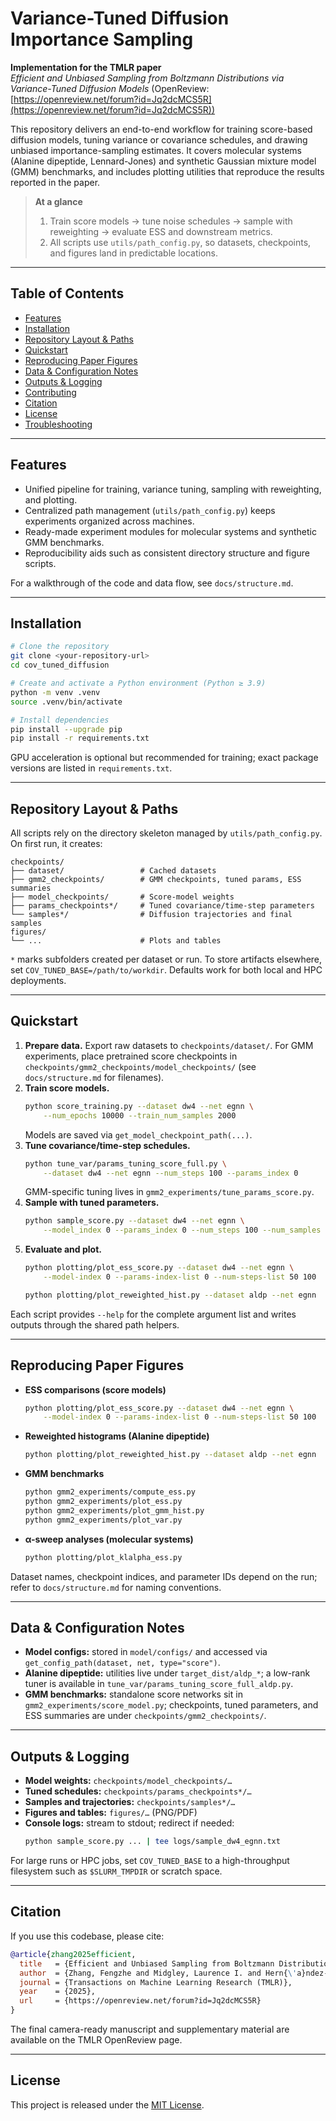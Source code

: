 # Variance-Tuned Diffusion Importance Sampling

**Implementation for the TMLR paper**  
*Efficient and Unbiased Sampling from Boltzmann Distributions via Variance-Tuned Diffusion Models* (OpenReview: [https://openreview.net/forum?id=Jq2dcMCS5R](https://openreview.net/forum?id=Jq2dcMCS5R))

This repository delivers an end-to-end workflow for training score-based diffusion models, tuning variance or covariance schedules, and drawing unbiased importance-sampling estimates. It covers molecular systems (Alanine dipeptide, Lennard-Jones) and synthetic Gaussian mixture model (GMM) benchmarks, and includes plotting utilities that reproduce the results reported in the paper.

> **At a glance**
>
> 1. Train score models → tune noise schedules → sample with reweighting → evaluate ESS and downstream metrics.
> 2. All scripts use `utils/path_config.py`, so datasets, checkpoints, and figures land in predictable locations.

---

## Table of Contents

* [Features](#features)
* [Installation](#installation)
* [Repository Layout & Paths](#repository-layout--paths)
* [Quickstart](#quickstart)
* [Reproducing Paper Figures](#reproducing-paper-figures)
* [Data & Configuration Notes](#data--configuration-notes)
* [Outputs & Logging](#outputs--logging)
* [Contributing](#contributing)
* [Citation](#citation)
* [License](#license)
* [Troubleshooting](#troubleshooting)

---

## Features

* Unified pipeline for training, variance tuning, sampling with reweighting, and plotting.
* Centralized path management (`utils/path_config.py`) keeps experiments organized across machines.
* Ready-made experiment modules for molecular systems and synthetic GMM benchmarks.
* Reproducibility aids such as consistent directory structure and figure scripts.

For a walkthrough of the code and data flow, see `docs/structure.md`.

---

## Installation

```bash
# Clone the repository
git clone <your-repository-url>
cd cov_tuned_diffusion

# Create and activate a Python environment (Python ≥ 3.9)
python -m venv .venv
source .venv/bin/activate

# Install dependencies
pip install --upgrade pip
pip install -r requirements.txt
```

GPU acceleration is optional but recommended for training; exact package versions are listed in `requirements.txt`.

---

## Repository Layout & Paths

All scripts rely on the directory skeleton managed by `utils/path_config.py`. On first run, it creates:

```
checkpoints/
├── dataset/                 # Cached datasets
├── gmm2_checkpoints/        # GMM checkpoints, tuned params, ESS summaries
├── model_checkpoints/       # Score-model weights
├── params_checkpoints*/     # Tuned covariance/time-step parameters
└── samples*/                # Diffusion trajectories and final samples
figures/
└── ...                      # Plots and tables
```

`*` marks subfolders created per dataset or run. To store artifacts elsewhere, set `COV_TUNED_BASE=/path/to/workdir`. Defaults work for both local and HPC deployments.

---

## Quickstart

1. **Prepare data.** Export raw datasets to `checkpoints/dataset/`. For GMM experiments, place pretrained score checkpoints in `checkpoints/gmm2_checkpoints/model_checkpoints/` (see `docs/structure.md` for filenames).
2. **Train score models.**
   ```bash
   python score_training.py --dataset dw4 --net egnn \
       --num_epochs 10000 --train_num_samples 2000
   ```
   Models are saved via `get_model_checkpoint_path(...)`.
3. **Tune covariance/time-step schedules.**
   ```bash
   python tune_var/params_tuning_score_full.py \
       --dataset dw4 --net egnn --num_steps 100 --params_index 0
   ```
   GMM-specific tuning lives in `gmm2_experiments/tune_params_score.py`.
4. **Sample with tuned parameters.**
   ```bash
   python sample_score.py --dataset dw4 --net egnn \
       --model_index 0 --params_index 0 --num_steps 100 --num_samples 5000
   ```
5. **Evaluate and plot.**
   ```bash
   python plotting/plot_ess_score.py --dataset dw4 --net egnn \
       --model-index 0 --params-index-list 0 --num-steps-list 50 100

   python plotting/plot_reweighted_hist.py --dataset aldp --net egnn
   ```

Each script provides `--help` for the complete argument list and writes outputs through the shared path helpers.

---

## Reproducing Paper Figures

* **ESS comparisons (score models)**
  ```bash
  python plotting/plot_ess_score.py --dataset dw4 --net egnn \
      --model-index 0 --params-index-list 0 --num-steps-list 50 100
  ```
* **Reweighted histograms (Alanine dipeptide)**
  ```bash
  python plotting/plot_reweighted_hist.py --dataset aldp --net egnn
  ```
* **GMM benchmarks**
  ```bash
  python gmm2_experiments/compute_ess.py
  python gmm2_experiments/plot_ess.py
  python gmm2_experiments/plot_gmm_hist.py
  python gmm2_experiments/plot_var.py
  ```
* **α-sweep analyses (molecular systems)**
  ```bash
  python plotting/plot_klalpha_ess.py
  ```

Dataset names, checkpoint indices, and parameter IDs depend on the run; refer to `docs/structure.md` for naming conventions.

---

## Data & Configuration Notes

* **Model configs:** stored in `model/configs/` and accessed via `get_config_path(dataset, net, type="score")`.
* **Alanine dipeptide:** utilities live under `target_dist/aldp_*`; a low-rank tuner is available in `tune_var/params_tuning_score_full_aldp.py`.
* **GMM benchmarks:** standalone score networks sit in `gmm2_experiments/score_model.py`; checkpoints, tuned parameters, and ESS summaries are under `checkpoints/gmm2_checkpoints/`.

---

## Outputs & Logging

* **Model weights:** `checkpoints/model_checkpoints/…`
* **Tuned schedules:** `checkpoints/params_checkpoints*/…`
* **Samples and trajectories:** `checkpoints/samples*/…`
* **Figures and tables:** `figures/…` (PNG/PDF)
* **Console logs:** stream to stdout; redirect if needed:
  ```bash
  python sample_score.py ... | tee logs/sample_dw4_egnn.txt
  ```

For large runs or HPC jobs, set `COV_TUNED_BASE` to a high-throughput filesystem such as `$SLURM_TMPDIR` or scratch space.

---

<!-- ## Contributing

Contributions are welcome. Please open an issue or pull request if you spot discrepancies with the paper or want to extend the experiment suite. Route filesystem interactions through `utils/path_config.py` to keep the layout consistent.

--- -->

## Citation

If you use this codebase, please cite:

```bibtex
@article{zhang2025efficient,
  title   = {Efficient and Unbiased Sampling from Boltzmann Distributions via Variance-Tuned Diffusion Models},
  author  = {Zhang, Fengzhe and Midgley, Laurence I. and Hern{\'a}ndez-Lobato, Jos{\'e} Miguel},
  journal = {Transactions on Machine Learning Research (TMLR)},
  year    = {2025},
  url     = {https://openreview.net/forum?id=Jq2dcMCS5R}
}
```

The final camera-ready manuscript and supplementary material are available on the TMLR OpenReview page.

---

## License

This project is released under the [MIT License](LICENSE).

<!-- --- -->

<!-- ## Troubleshooting -->

<!-- * **Unexpected paths or missing files:** verify `COV_TUNED_BASE` (if set) and inspect the auto-generated `checkpoints/` and `figures/` folders.
* **Flag style confusion:** some scripts use `--flag_name`, others use `--flag-name`; follow the style shown in each script’s `--help`.
* **Dataset lookup errors:** confirm `checkpoints/dataset/` contains the expected exports (see `docs/structure.md`).
* **Long runtimes or out-of-memory:** lower `--num_steps`, batch sizes, or sample counts; use a GPU when available. -->
